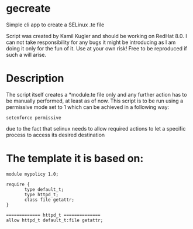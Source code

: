 # gecreate
Simple cli app to create a SELinux .te file

Script was created by Kamil Kugler and should be working on RedHat 8.0.
I can not take responsibility for any bugs
it might be introducing as I am doing it only
for the fun of it. Use at your own risk!
Free to be reproduced if such a will arise.

# Description

The script itself creates a *module.te file only and any further 
action has to be manually performed, at least as of now.
This script is to be run using a permissive mode set to 1
which can be achieved in a following way:

``` 
setenforce permissive
```
due to the fact that selinux needs to allow required actions to let 
a specific process to access its desired destination

# The template it is based on:
```
module mypolicy 1.0;

require {
       type default_t;
       type httpd_t;
       class file getattr;
}

============= httpd_t ==============
allow httpd_t default_t:file getattr;
```
